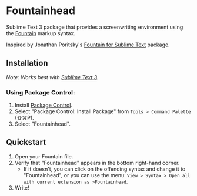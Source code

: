 Fountainhead
============

Sublime Text 3 package that provides a screenwriting environment using the [Fountain](http://fountain.io) markup syntax.

Inspired by Jonathan Poritsky's [Fountain for Sublime Text](https://github.com/poritsky/fountain-sublime-text) package.

## Installation 

*Note: Works best with [Sublime Text 3](http://www.sublimetext.com/3).*

### Using Package Control:
1. Install [Package Control](https://sublime.wbond.net/installation).
2. Select "Package Control: Install Package" from `Tools > Command Palette` (⇧⌘P).
3. Select "Fountainhead".




## Quickstart

1. Open your Fountain file.
2. Verify that "Fountainhead" appears in the bottom right-hand corner.
    - If it doesn't, you can click on the offending syntax and change it to "Fountainhead", or you can use the menu: `View > Syntax > Open all with current extension as >Fountainhead`.
3. Write!

